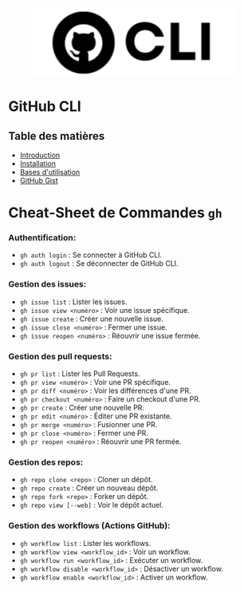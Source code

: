 <div align="center">
  <img src="ghcli.png"/>
</div>

# GitHub CLI

## Table des matières

- [Introduction](./introduction.md)
- [Installation](./installation.md)
- [Bases d'utilisation](./utilisation.md)
- [GitHub Gist](./gist.md)

# Cheat-Sheet de Commandes `gh`

### **Authentification:**

- `gh auth login` : Se connecter à GitHub CLI.
- `gh auth logout` : Se déconnecter de GitHub CLI.

### **Gestion des issues:**

- `gh issue list` : Lister les issues.
- `gh issue view <numéro>` : Voir une issue spécifique.
- `gh issue create` : Créer une nouvelle issue.
- `gh issue close <numéro>` : Fermer une issue.
- `gh issue reopen <numéro>` : Réouvrir une issue fermée.

### **Gestion des pull requests:**

- `gh pr list` : Lister les Pull Requests.
- `gh pr view <numéro>` : Voir une PR spécifique.
- `gh pr diff <numéro>` : Voir les différences d'une PR.
- `gh pr checkout <numéro>` : Faire un checkout d'une PR.
- `gh pr create` : Créer une nouvelle PR.
- `gh pr edit <numéro>` : Éditer une PR existante.
- `gh pr merge <numéro>` : Fusionner une PR.
- `gh pr close <numéro>` : Fermer une PR.
- `gh pr reopen <numéro>` : Réouvrir une PR fermée.

### **Gestion des repos:**

- `gh repo clone <repo>` : Cloner un dépôt.
- `gh repo create` : Créer un nouveau dépôt.
- `gh repo fork <repo>` : Forker un dépôt.
- `gh repo view [--web]` : Voir le dépôt actuel.

### **Gestion des workflows (Actions GitHub):**

- `gh workflow list` : Lister les workflows.
- `gh workflow view <workflow_id>` : Voir un workflow.
- `gh workflow run <workflow_id>` : Exécuter un workflow.
- `gh workflow disable <workflow_id>` : Désactiver un workflow.
- `gh workflow enable <workflow_id>` : Activer un workflow.